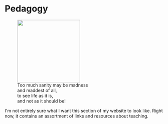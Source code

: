 # Pedagogy

<figure class="right">
<a href="https://en.wikipedia.org/wiki/Don_Quixote_(Picasso)"><img src="https://upload.wikimedia.org/wikipedia/en/7/73/Don_Quixote_%281955%29_by_Pablo_Picasso.jpg" width="200px" /></a>
<figcaption>
    Too much sanity may be madness<br/> 
    and maddest of all, <br/>
    to see life as it is, <br/> 
    and not as it should be!
</figcaption>
</figure>

I'm not entirely sure what I want this section of my website to look like.
Right now, it contains an assortment of links and resources about teaching.
